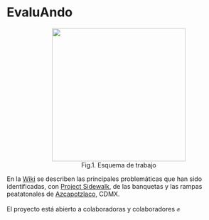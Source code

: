 # EvaluAndo
<p align="center">
<img src="https://user-images.githubusercontent.com/50057640/84028490-1bcd1a80-a991-11ea-8b3d-2dce01eb73b6.jpg" height="300">
<br>
Fig.1. Esquema de trabajo 
</p>

En la [Wiki](https://github.com/LigaPeatonal/evaluando/wiki) se describen las principales problemáticas que han sido identificadas, con [Project Sidewalk](https://github.com/ProjectSidewalk), de las banquetas y las rampas peatatonales de [Azcapotzlaco](https://sidewalk-cdmx.cs.washington.edu/), CDMX.
<br><br>
El proyecto está abierto a colaboradoras y colaboradores :fist:
